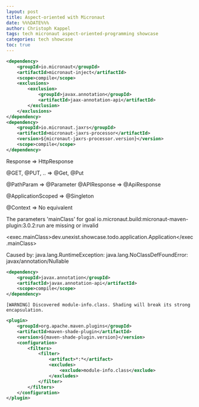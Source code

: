 ```yaml
---
layout: post
title: Aspect-oriented with Micronaut
date: %%%DATE%%%
author: Christoph Kappel
tags: tech micronaut aspect-oriented-programming showcase
categories: tech showcase
toc: true
---
```


```xml
<dependency>
    <groupId>io.micronaut</groupId>
    <artifactId>micronaut-inject</artifactId>
    <scope>compile</scope>
    <exclusions>
        <exclusion>
            <groupId>javax.annotation</groupId>
            <artifactId>jaax-annotation-api</artifactId>
        </exclusion>
    </exclusions>
</dependency>
<dependency>
    <groupId>io.micronaut.jaxrs</groupId>
    <artifactId>micronaut-jaxrs-processor</artifactId>
    <version>${micronaut-jaxrs-processor.version}</version>
    <scope>compile</scope>
</dependency>
```

Response => HttpResponse

@GET, @PUT, .. => @Get, @Put

@PathParam => @Parameter
@APIResponse => @ApiResponse

@ApplicationScoped => @Singleton

@Context => No equivalent

The parameters 'mainClass' for goal io.micronaut.build:micronaut-maven-plugin:3.0.2:run are missing or invalid

<exec.mainClass>dev.unexist.showcase.todo.application.Application</exec.mainClass>

Caused by: java.lang.RuntimeException: java.lang.NoClassDefFoundError: javax/annotation/Nullable

```xml
<dependency>
    <groupId>javax.annotation</groupId>
    <artifactId>javax.annotation-api</artifactId>
    <scope>compile</scope>
</dependency>
```

```log
[WARNING] Discovered module-info.class. Shading will break its strong encapsulation.
````

```xml
<plugin>
    <groupId>org.apache.maven.plugins</groupId>
    <artifactId>maven-shade-plugin</artifactId>
    <version>${maven-shade-plugin.version}</version>
    <configuration>
        <filters>
            <filter>
                <artifact>*:*</artifact>
                <excludes>
                    <exclude>module-info.class</exclude>
                </excludes>
            </filter>
        </filters>
    </configuration>
</plugin>
```